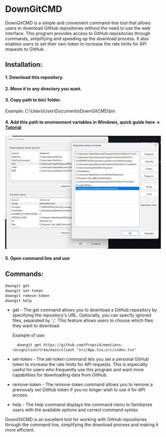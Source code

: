 
# DownGitCMD

DownGitCMD is a simple and convenient command-line tool that allows users to download GitHub repositories without the need to use the web interface. This program provides access to GitHub repositories through commands, simplifying and speeding up the download process. It also enables users to set their own token to increase the rate limits for API requests to GitHub.
## Installation:
#### 1. Download this repository.
#### 2. Move it to any directory you want.
#### 3. Copy path to bin/ folder. 
Example: C:\Users\User\Documents\DownGitCMD\bin 
#### 4. Add this path to environment variables in Windows, quick guide here -> [Tutorial](https://www.computerhope.com/issues/ch000549.htm)

<p align="center">
  <img src="env_vars_example.png" alt="example" title="Environment Variables in Windows"/>
</p>

#### 5. Open command line and use
## Commands:
```
downgit get
downgit set-token
downgit remove-token
downgit help
```

- get <url> <ignore-files> - The get command allows you to download a GitHub repository by specifying the repository's URL. Optionally, you can specify ignored files, separated by '**;**'. This feature allows users to choose which files they want to download.
    
    Example of use:
    
        downgit get https://github.com/Propsi4/emotions-recognition/tree/main/client "src/App.tsx;src/index.tsx"

- set-token <token> - The set-token command lets you set a personal GitHub token to increase the rate limits for API requests. This is especially useful for users who frequently use this program and want more capabilities for downloading data from GitHub.

- remove-token - The remove-token command allows you to remove a previously set GitHub token if you no longer wish to use it for API access.

- help - The help command displays the command menu to familiarize users with the available options and correct command syntax.

DownGitCMD is an excellent tool for working with GitHub repositories through the command line, simplifying the download process and making it more efficient.

